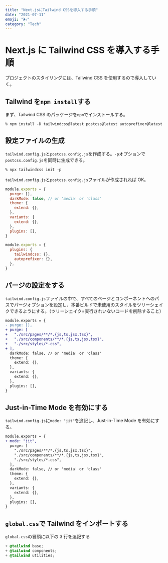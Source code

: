 ```yaml
---
title: "Next.jsにTailwind CSSを導入する手順"
date: "2021-07-11"
emoji: "🌬"
category: "Tech"
---
```


# Next.js に Tailwind CSS を導入する手順

プロジェクトのスタイリングには、Tailwind CSS を使用するので導入していく。

## Tailwind を`npm install`する

まず、Tailwind CSS のパッケージを`npm`でインストールする。

```shell
% npm install -D tailwindcss@latest postcss@latest autoprefixer@latest
```

## 設定ファイルの生成

`tailwind.config.js`と`postcss.config.js`を作成する。`-p`オプションで`postcss.config.js`を同時に生成できる。

```shell
% npx tailwindcss init -p
```

`tailwind.config.js`と`postcss.config.js`ファイルが作成されれば OK。

```js:tailwind.config.js
module.exports = {
  purge: [],
  darkMode: false, // or 'media' or 'class'
  theme: {
    extend: {},
  },
  variants: {
    extend: {},
  },
  plugins: [],
}
```

```js:postcss.config.js
module.exports = {
  plugins: {
    tailwindcss: {},
    autoprefixer: {},
  },
}
```

## パージの設定をする

`tailwind.config.js`ファイルの中で、すべてのページとコンポーネントへのパスでパージオプションを設定し、本番ビルドで未使用のスタイルをツリーシェイクできるようにする。（ツリーシェイク=実行されいないコードを削除すること）

```diff js:tailwind.config.js
module.exports = {
- purge: [],
+ purge: [
+   "./src/pages/**/*.{js,ts,jsx,tsx}",
+   "./src/components/**/*.{js,ts,jsx,tsx}",
+   "./src/styles/*.css",
+ ],
  darkMode: false, // or 'media' or 'class'
  theme: {
    extend: {},
  },
  variants: {
    extend: {},
  },
  plugins: [],
}
```

## Just-in-Time Mode を有効にする

`tailwind.config.js`に`mode: "jit"`を追記し、Just-in-Time Mode を有効にする。

```diff js:tailwind.config.js
module.exports = {
+ mode: "jit",
  purge: [
    "./src/pages/**/*.{js,ts,jsx,tsx}",
    "./src/components/**/*.{js,ts,jsx,tsx}",
    "./src/styles/*.css",
  ],
  darkMode: false, // or 'media' or 'class'
  theme: {
    extend: {},
  },
  variants: {
    extend: {},
  },
  plugins: [],
}
```

## `global.css`で Tailwind をインポートする

`global.css`の冒頭に以下の 3 行を追記する

```css:global.css
+ @tailwind base;
+ @tailwind components;
+ @tailwind utilities;
```
